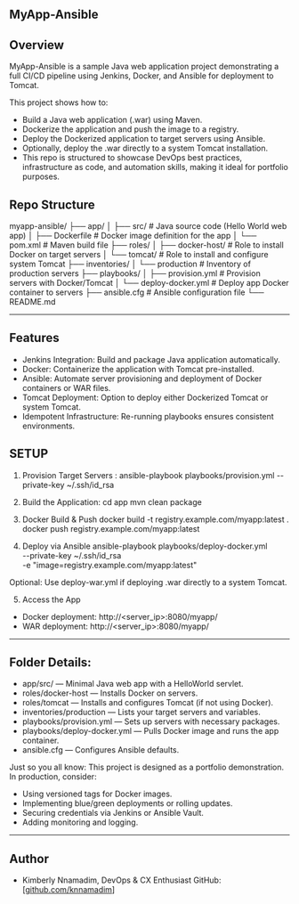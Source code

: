 ## MyApp-Ansible ##

## Overview
MyApp-Ansible is a sample Java web application project demonstrating a full CI/CD pipeline using Jenkins, Docker, and Ansible for deployment to Tomcat.

This project shows how to:
- Build a Java web application (.war) using Maven.
- Dockerize the application and push the image to a registry.
- Deploy the Dockerized application to target servers using Ansible.
- Optionally, deploy the .war directly to a system Tomcat installation.
- This repo is structured to showcase DevOps best practices, infrastructure as code, and automation skills, making it ideal for portfolio purposes.

## Repo Structure
myapp-ansible/
├── app/
│ ├── src/ # Java source code (Hello World web app)
│ ├── Dockerfile # Docker image definition for the app
│ └── pom.xml # Maven build file
├── roles/
│ ├── docker-host/ # Role to install Docker on target servers
│ └── tomcat/ # Role to install and configure system Tomcat
├── inventories/
│ └── production # Inventory of production servers
├── playbooks/
│ ├── provision.yml # Provision servers with Docker/Tomcat
│ └── deploy-docker.yml # Deploy app Docker container to servers
├── ansible.cfg # Ansible configuration file
└── README.md

----

## Features
- Jenkins Integration: Build and package Java application automatically.
- Docker: Containerize the application with Tomcat pre-installed.
- Ansible: Automate server provisioning and deployment of Docker containers or WAR files.
- Tomcat Deployment: Option to deploy either Dockerized Tomcat or system Tomcat.
- Idempotent Infrastructure: Re-running playbooks ensures consistent environments.

## SETUP
1. Provision Target Servers : ansible-playbook playbooks/provision.yml --private-key ~/.ssh/id_rsa
2. Build the Application: 
cd app
mvn clean package

3. Docker Build & Push
docker build -t registry.example.com/myapp:latest .
docker push registry.example.com/myapp:latest

4. Deploy via Ansible
ansible-playbook playbooks/deploy-docker.yml \
  --private-key ~/.ssh/id_rsa \
  -e "image=registry.example.com/myapp:latest"

 Optional: Use deploy-war.yml if deploying .war directly to a system Tomcat. 

5. Access the App
- Docker deployment: http://<server_ip>:8080/myapp/
- WAR deployment: http://<server_ip>:8080/myapp/

------
## Folder Details:
- app/src/ — Minimal Java web app with a HelloWorld servlet.
- roles/docker-host — Installs Docker on servers.
- roles/tomcat — Installs and configures Tomcat (if not using Docker).
- inventories/production — Lists your target servers and variables.
- playbooks/provision.yml — Sets up servers with necessary packages.
- playbooks/deploy-docker.yml — Pulls Docker image and runs the app container.
- ansible.cfg — Configures Ansible defaults.

Just so you all know: 
This project is designed as a portfolio demonstration. In production, consider:
- Using versioned tags for Docker images.
- Implementing blue/green deployments or rolling updates.
- Securing credentials via Jenkins or Ansible Vault.
- Adding monitoring and logging.

----
## Author
- Kimberly Nnamadim, DevOps & CX Enthusiast 
GitHub: [[github.com/knnamadim](https://github.com/knnamadim)]